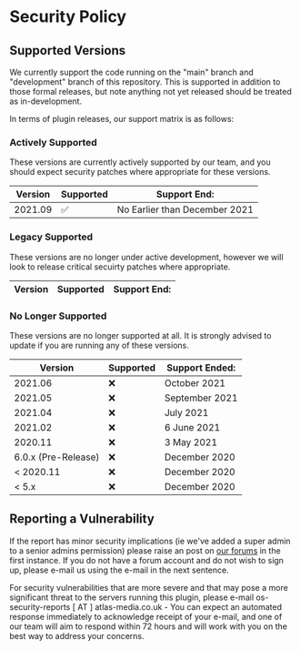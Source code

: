 # Security Policy

## Supported Versions

We currently support the code running on the "main" branch and "development" branch of this repository. This is supported in addition to those formal releases, but note anything not yet released should be treated as in-development.

In terms of plugin releases, our support matrix is as follows:

### Actively Supported
These versions are currently actively supported by our team, and you should expect security patches where appropriate for these versions. 

| Version             | Supported          | Support End:                   |
| ------------------- | ------------------ | ------------------------------ |
| 2021.09             | :white_check_mark: | No Earlier than December 2021    |

### Legacy Supported
These versions are no longer under active development, however we will look to release critical secuirty patches where appropriate. 

| Version             | Supported          | Support End: |
| ------------------- | ------------------ | ------------ |


### No Longer Supported
These versions are no longer supported at all. It is strongly advised to update if you are running any of these versions. 

| Version             | Supported          | Support Ended:      |
| ------------------- | ------------------ | ------------------- |
| 2021.06             | :x:                | October 2021        |
| 2021.05             | :x:                | September 2021      |
| 2021.04             | :x:                | July 2021           |
| 2021.02             | :x:                | 6 June 2021         |
| 2020.11             | :x:                | 3 May 2021          |
| 6.0.x (Pre-Release) | :x:                | December 2020       |
| < 2020.11           | :x:                | December 2020       |
| < 5.x               | :x:                | December 2020       |

## Reporting a Vulnerability

If the report has minor security implications (ie we've added a super admin to a senior admins permission) please raise an post on [our forums](https://forum.totalfreedom.me/) in the first instance. If you do not have a forum account and do not wish to sign up, please e-mail us using the e-mail in the next sentence.

For security vulnerabilities that are more severe and that may pose a more significant threat to the servers running this plugin, please e-mail os-security-reports [ AT ] atlas-media.co.uk - You can expect an automated response immediately to acknowledge receipt of your e-mail, and one of our team will aim to respond within 72 hours and will work with you on the best way to address your concerns.
